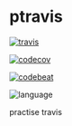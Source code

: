 # ptravis

[![travis](https://www.travis-ci.org/zhisays/ptravis.svg?branch=master)](https://travis-ci.org/zhisays/ptravis)

[![codecov](https://codecov.io/gh/zhisays/ptravis/branch/master/graph/badge.svg)](https://codecov.io/gh/zhisays/ptravis)

[![codebeat](https://codebeat.co/badges/ecfc66cc-8a23-4b7e-9c67-a72f2c8fc05d)](https://codebeat.co/projects/github-com-zhisays-ptravis-master)

![language](https://img.shields.io/badge/language-python-green.svg)

practise travis
